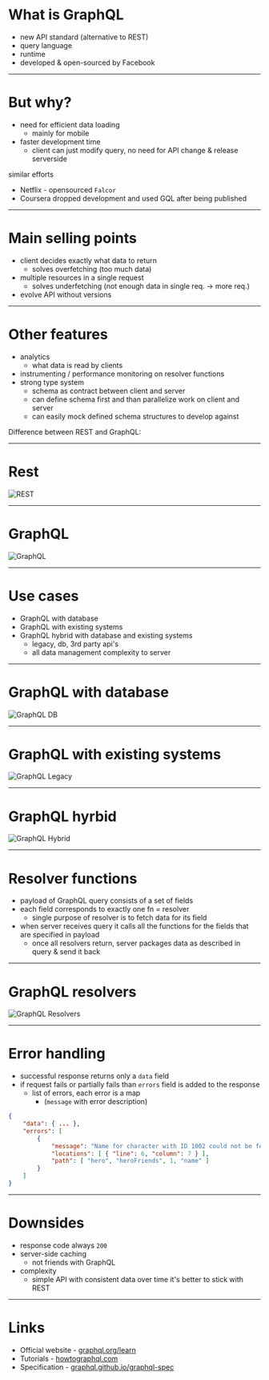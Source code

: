 # What is GraphQL

- new API standard (alternative to REST)
- query language
- runtime
- developed & open-sourced by Facebook

---

# But why?

- need for efficient data loading
  - mainly for mobile
- faster development time
  - client can just modify query, no need for API change & release serverside

similar efforts 
- Netflix - opensourced `Falcor`
- Coursera dropped development and used GQL after being published

---

# Main selling points

- client decides exactly what data to return
  - solves overfetching (too much data)
- multiple resources in a single request
  - solves underfetching (not enough data in single req. -> more req.)
- evolve API without versions

---

# Other features

- analytics
  - what data is read by clients
- instrumenting / performance monitoring on resolver functions
- strong type system
  - schema as contract between client and server
  - can define schema first and than parallelize work on client and server
  - can easily mock defined schema structures to develop against

Difference between REST and GraphQL:

---

# Rest

![](images/rest.png "REST")

---

# GraphQL

![](images/gql.png "GraphQL")

---

# Use cases

- GraphQL with database
- GraphQL with existing systems
- GraphQL hybrid with database and existing systems
  - legacy, db, 3rd party api's
  - all data management complexity to server

---

# GraphQL with database

![](images/gql_db.png "GraphQL DB")

---

# GraphQL with existing systems

![](images/gql_legacy.png "GraphQL Legacy")

---

# GraphQL hyrbid

![](images/gql_hybrid.png "GraphQL Hybrid")

---

# Resolver functions

- payload of GraphQL query consists of a set of fields
- each field corresponds to exactly one fn = resolver
  - single purpose of resolver is to fetch data for its field
- when server receives query it calls all the functions for the fields that are specified in payload
  - once all resolvers return, server packages data as described in query & send it back

---

# GraphQL resolvers

![](images/gql_resolvers.png "GraphQL Resolvers")

---

# Error handling

- successful response returns only a `data` field
- if request fails or partially fails than `errors` field is added to the response
  - list of errors, each error is a map
     - (`message` with error description)


```json
{
	"data": { ... },
	"errors": [
		{
			"message": "Name for character with ID 1002 could not be fetched.",
			"locations": [ { "line": 6, "column": 7 } ],
			"path": [ "hero", "heroFriends", 1, "name" ]
		}
	]
}
```

---

# Downsides

- response code always `200`
- server-side caching
  - not friends with GraphQL
- complexity
  - simple API with consistent data over time it's better to stick with REST

---

# Links

- Official website - [graphql.org/learn](https://graphql.org/learn)
- Tutorials - [howtographql.com](https://www.howtographql.com)
- Specification - [graphql.github.io/graphql-spec](https://graphql.github.io/graphql-spec/)